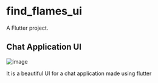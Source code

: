 # find_flames_ui

A Flutter project.

## Chat Application UI

![image](https://user-images.githubusercontent.com/74143426/205480693-64bc472f-d0af-4c82-b51a-756e6110927a.png)

It is a beautiful UI for a chat application made using flutter 


